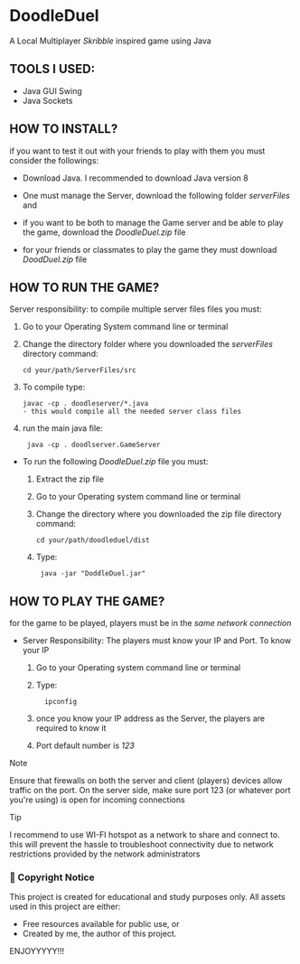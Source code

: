 ﻿# DoodleDuel
A Local Multiplayer _Skribble_ inspired game using Java

## TOOLS I USED:
* Java GUI Swing
* Java Sockets

## HOW TO INSTALL?
if you want to test it out with your friends to play with them you must consider the followings: 

* Download Java. I recommended to download Java version 8

* One must manage the Server, download the following folder  _serverFiles_ and 
* if you want to be both to manage the Game server and be able to play the game, download the _DoodleDuel.zip_ file
  
* for your friends or classmates to play the game they must download _DoodDuel.zip_ file

## HOW TO RUN THE GAME?
Server responsibility:  to compile multiple server files  files you must:
  1. Go to your Operating System command line or terminal
  3. Change the directory folder where you downloaded the _serverFiles_
     directory command:
      
     ```
     cd your/path/ServerFiles/src
     ``` 
     
  5. To compile type:
     
     ```
     javac -cp . doodleserver/*.java
     - this would compile all the needed server class files
     ```
     
     
  7. run the main java file:
     
     ```
      java -cp . doodlserver.GameServer
     ```

* To run the following _DoodleDuel.zip_ file you must:
  1. Extract the zip file
  2. Go to your Operating system command line or terminal
  3. Change the directory where you downloaded the zip file
     directory command:
      
     ```
     cd your/path/doodleduel/dist
     ``` 
  5. Type:
     
     ```
      java -jar "DoddleDuel.jar"
     ```

## HOW TO PLAY THE GAME?
for the game to be played, players must be in the _same network connection_

* Server Responsibility: The players must know your IP and Port. To know your IP 
  1. Go to your Operating system command line or terminal
     
  3. Type:


      ```
        ipconfig
      ```

  3. once you know your IP address as the Server, the players are required to know it
  4. Port default number is _123_
  
> [!NOTE]
> Ensure that firewalls on both the server and client (players) devices allow traffic on the port.
> On the server side, make sure port 123 (or whatever port you're using) is open for incoming connections

> [!TIP]
> I recommend to use WI-FI hotspot as a network to share and connect to. this will prevent the hassle to troubleshoot connectivity due to network restrictions provided by the network administrators

### 📜 Copyright Notice
This project is created for educational and study purposes only.
All assets used in this project are either:

- Free resources available for public use, or
- Created by me, the author of this project.

ENJOYYYYY!!! 
